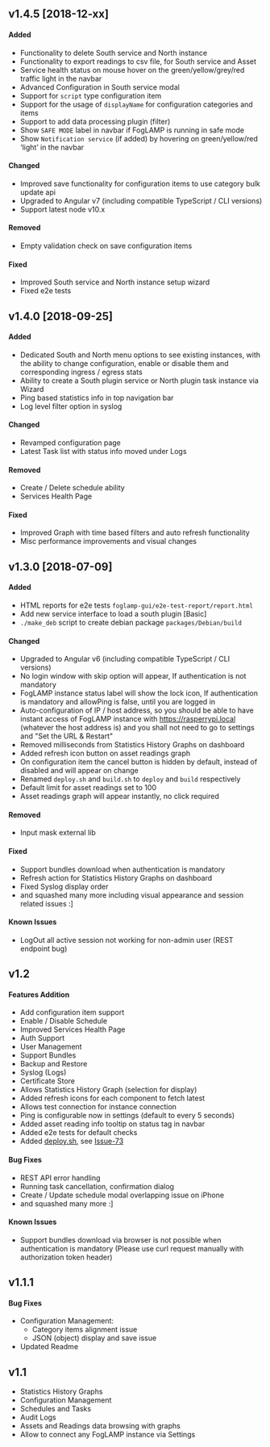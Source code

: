 ## v1.4.5 [2018-12-xx]

#### Added

* Functionality to delete South service and North instance
* Functionality to export readings to csv file, for South service and Asset
* Service health status on mouse hover on the green/yellow/grey/red traffic light in the navbar
* Advanced Configuration in South service modal
* Support for `script` type configuration item
* Support for the usage of `displayName` for configuration categories and items
* Support to add data processing plugin (filter)
* Show `SAFE MODE` label in navbar if FogLAMP is running in safe mode
* Show `Notification service` (if added) by hovering on green/yellow/red ‘light’ in the navbar

#### Changed

* Improved save functionality for configuration items to use category bulk update api
* Upgraded to Angular v7 (including compatible TypeScript / CLI versions)
* Support latest node v10.x

#### Removed

* Empty validation check on save configuration items

#### Fixed

* Improved South service and North instance setup wizard
* Fixed e2e tests

## v1.4.0 [2018-09-25]

#### Added

* Dedicated South and North menu options to see existing instances, with the ability to change configuration, enable or disable them and corresponding ingress / egress stats
* Ability to create a South plugin service or North plugin task instance via Wizard 
* Ping based statistics info in top navigation bar
* Log level filter option in syslog

#### Changed

* Revamped configuration page
* Latest Task list with status info moved under Logs

#### Removed

* Create / Delete schedule ability
* Services Health Page

#### Fixed

* Improved Graph with time based filters and auto refresh functionality
* Misc performance improvements and visual changes


## v1.3.0 [2018-07-09]
 
#### Added

* HTML reports for e2e tests `foglamp-gui/e2e-test-report/report.html`
* Add new service interface to load a south plugin [Basic]
* `./make_deb` script to create debian package `packages/Debian/build`

#### Changed

* Upgraded to Angular v6 (including compatible TypeScript / CLI versions)
* No login window with skip option will appear, If authentication is not mandatory
* FogLAMP instance status label will show the lock icon, If authentication is mandatory and allowPing is false, until you are logged in
* Auto-configuration of IP / host address, so you should be able to have instant access of FogLAMP instance with https://rasperrypi.local (whatever the host address is) and you shall not need to go to settings and "Set the URL & Restart"
* Removed milliseconds from Statistics History Graphs on dashboard
* Added refresh icon button on asset readings graph
* On configuration item the cancel button is hidden by default, instead of disabled and will appear on change
* Renamed `deploy.sh` and `build.sh` to `deploy` and `build` respectively
* Default limit for asset readings set to 100
* Asset readings graph will appear instantly, no click required

#### Removed

* Input mask external lib

#### Fixed

* Support bundles download when authentication is mandatory
* Refresh action for Statistics History Graphs on dashboard
* Fixed Syslog display order 
* and squashed many more including visual appearance and session related issues :]

#### Known Issues

* LogOut all active session not working for non-admin user (REST endpoint bug)


## v1.2
 
#### Features Addition

* Add configuration item support
* Enable / Disable Schedule
* Improved Services Health Page
* Auth Support
* User Management
* Support Bundles
* Backup and Restore
* Syslog (Logs) 
* Certificate Store
* Allows Statistics History Graph (selection for display)
* Added refresh icons for each component to fetch latest
* Allows test connection for instance connection
* Ping is configurable now in settings (default to every 5 seconds) 
* Added asset reading info tooltip on status tag in navbar
* Added e2e tests for default checks
* Added [deploy.sh](https://github.com/foglamp/foglamp-gui/blob/1.2.0/deploy.sh), see [Issue-73](https://github.com/foglamp/foglamp-gui/issues/73)   

#### Bug Fixes

* REST API error handling
* Running task cancellation, confirmation dialog 
* Create / Update schedule modal overlapping issue on iPhone
* and squashed many more :]

#### Known Issues

* Support bundles download via browser is not possible when authentication is mandatory (Please use curl request manually with authorization token header)


## v1.1.1

#### Bug Fixes

* Configuration Management: 
    * Category items alignment issue
    * JSON (object) display and save issue
* Updated Readme 

## v1.1

* Statistics History Graphs
* Configuration Management 
* Schedules and Tasks
* Audit Logs
* Assets and Readings data browsing with graphs
* Allow to connect any FogLAMP instance via Settings
